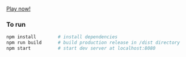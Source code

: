 [Play now!](https://a-ilan.github.io/JavaScript-Chess/dist/)

### To run
``` bash
npm install        # install dependencies
npm run build      # build production release in /dist directory
npm start          # start dev server at localhost:8080
```
